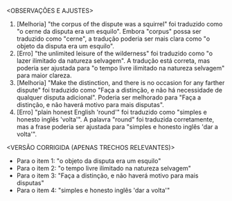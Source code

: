 <OBSERVAÇÕES E AJUSTES>
1. [Melhoria] "the corpus of the dispute was a squirrel" foi traduzido como "o cerne da disputa era um esquilo". Embora "corpus" possa ser traduzido como "cerne", a tradução poderia ser mais clara como "o objeto da disputa era um esquilo".
2. [Erro] "the unlimited leisure of the wilderness" foi traduzido como "o lazer ilimitado da natureza selvagem". A tradução está correta, mas poderia ser ajustada para "o tempo livre ilimitado na natureza selvagem" para maior clareza.
3. [Melhoria] "Make the distinction, and there is no occasion for any farther dispute" foi traduzido como "Faça a distinção, e não há necessidade de qualquer disputa adicional". Poderia ser melhorado para "Faça a distinção, e não haverá motivo para mais disputas".
4. [Erro] "plain honest English 'round'" foi traduzido como "simples e honesto inglês 'volta'". A palavra "round" foi traduzida corretamente, mas a frase poderia ser ajustada para "simples e honesto inglês 'dar a volta'".

<VERSÃO CORRIGIDA (APENAS TRECHOS RELEVANTES)>
- Para o item 1: "o objeto da disputa era um esquilo"
- Para o item 2: "o tempo livre ilimitado na natureza selvagem"
- Para o item 3: "Faça a distinção, e não haverá motivo para mais disputas"
- Para o item 4: "simples e honesto inglês 'dar a volta'"